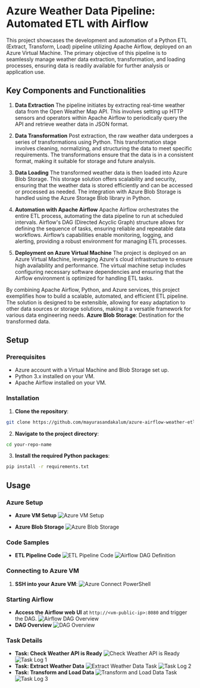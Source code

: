 
# Azure Weather Data Pipeline: Automated ETL with Airflow

This project showcases the development and automation of a Python ETL (Extract, Transform, Load) pipeline utilizing Apache Airflow, deployed on an Azure Virtual Machine. The primary objective of this pipeline is to seamlessly manage weather data extraction, transformation, and loading processes, ensuring data is readily available for further analysis or application use.

## Key Components and Functionalities
1. **Data Extraction**
The pipeline initiates by extracting real-time weather data from the Open Weather Map API. This involves setting up HTTP sensors and operators within Apache Airflow to periodically query the API and retrieve weather data in JSON format.

2. **Data Transformation**
Post extraction, the raw weather data undergoes a series of transformations using Python. This transformation stage involves cleaning, normalizing, and structuring the data to meet specific requirements. The transformations ensure that the data is in a consistent format, making it suitable for storage and future analysis.

3. **Data Loading**
The transformed weather data is then loaded into Azure Blob Storage. This storage solution offers scalability and security, ensuring that the weather data is stored efficiently and can be accessed or processed as needed. The integration with Azure Blob Storage is handled using the Azure Storage Blob library in Python.

4. **Automation with Apache Airflow**
Apache Airflow orchestrates the entire ETL process, automating the data pipeline to run at scheduled intervals. Airflow's DAG (Directed Acyclic Graph) structure allows for defining the sequence of tasks, ensuring reliable and repeatable data workflows. Airflow’s capabilities enable monitoring, logging, and alerting, providing a robust environment for managing ETL processes.

5. **Deployment on Azure Virtual Machine**
The project is deployed on an Azure Virtual Machine, leveraging Azure's cloud infrastructure to ensure high availability and performance. The virtual machine setup includes configuring necessary software dependencies and ensuring that the Airflow environment is optimized for handling ETL tasks.

By combining Apache Airflow, Python, and Azure services, this project exemplifies how to build a scalable, automated, and efficient ETL pipeline. The solution is designed to be extensible, allowing for easy adaptation to other data sources or storage solutions, making it a versatile framework for various data engineering needs. **Azure Blob Storage**: Destination for the transformed data.

## Setup

### Prerequisites
- Azure account with a Virtual Machine and Blob Storage set up.
- Python 3.x installed on your VM.
- Apache Airflow installed on your VM.

### Installation
1. **Clone the repository**:
  ```sh
  git clone https://github.com/mayurasandakalum/azure-airflow-weather-etl.git
  ```
2. **Navigate to the project directory**:
  ```sh
  cd your-repo-name
  ```
3. **Install the required Python packages**:
  ```sh
  pip install -r requirements.txt
  ```

## Usage


### Azure Setup
- **Azure VM Setup**
  ![Azure VM Setup](screenshots/azure-vm.jpg)

- **Azure Blob Storage**
  ![Azure Blob Storage](screenshots/azure-container.jpg)

### Code Samples
- **ETL Pipeline Code**
  ![ETL Pipeline Code](screenshots/vscode-azure-vm-ssh-host.jpg)
  ![Airflow DAG Definition](screenshots/vscode-azure-vm-ssh-host-2.jpg)


### Connecting to Azure VM
1. **SSH into your Azure VM**:
   ![Azure Connect PowerShell](screenshots/azure-connect-powershell.jpg)

### Starting Airflow
  - **Access the Airflow web UI** at `http://<vm-public-ip>:8080` and trigger the DAG.
   ![Airflow DAG Overview](screenshots/airflow-dag.jpg)
  - **DAG Overview**
   ![DAG Overview](screenshots/weather-dag.jpg)

### Task Details
- **Task: Check Weather API is Ready**
  ![Check Weather API is Ready](screenshots/chart-task-1.jpg)
  ![Task Log 1](screenshots/log-task-1.jpg)
- **Task: Extract Weather Data**
  ![Extract Weather Data Task](screenshots/chart-task-2.jpg)
  ![Task Log 2](screenshots/log-task-2.jpg)
- **Task: Transform and Load Data**
  ![Transform and Load Data Task](screenshots/chart-task-3.jpg)
  ![Task Log 3](screenshots/log-task-3.jpg)
